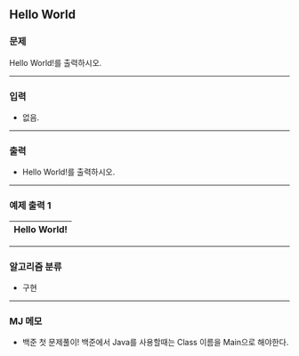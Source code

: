 Hello World
-------------
### 문제

Hello World!를 출력하시오.

- - -

### 입력
* 없음.

- - -

### 출력
* Hello World!를 출력하시오.

- - -

### 예제 출력 1
|Hello World!|
|:---|

- - -

### 알고리즘 분류
* 구현

- - -

### MJ 메모
* 백준 첫 문제풀이! 백준에서 Java를 사용할때는 Class 이름을 Main으로 해야한다.

